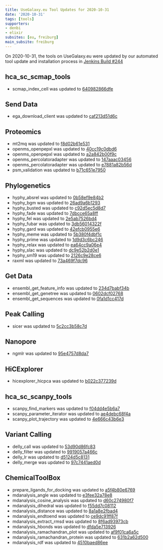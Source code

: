 ```yaml
---
title: UseGalaxy.eu Tool Updates for 2020-10-31
date: '2020-10-31'
tags: [tools]
supporters:
- denbi
- elixir
subsites: [eu, freiburg]
main_subsite: freiburg
---
```


On 2020-10-31, the tools on UseGalaxy.eu were updated by our automated tool update and installation process in [Jenkins Build #244](https://build.galaxyproject.eu/job/usegalaxy-eu/job/install-tools/#244/)


## hca_sc_scmap_tools

- scmap_index_cell was updated to [640982866dfe](https://toolshed.g2.bx.psu.edu/view/ebi-gxa/scmap_index_cell/640982866dfe)

## Send Data

- ega_download_client was updated to [caf213d51d6c](https://toolshed.g2.bx.psu.edu/view/iuc/ega_download_client/caf213d51d6c)

## Proteomics

- mt2mq was updated to [f8d02b61e531](https://toolshed.g2.bx.psu.edu/view/galaxyp/mt2mq/f8d02b61e531)
- openms_openpepxl was updated to [40cc19c0dbd6](https://toolshed.g2.bx.psu.edu/view/galaxyp/openms_openpepxl/40cc19c0dbd6)
- openms_openpepxl was updated to [a2a842b00f9c](https://toolshed.g2.bx.psu.edu/view/galaxyp/openms_openpepxl/a2a842b00f9c)
- openms_percolatoradapter was updated to [147aaac03456](https://toolshed.g2.bx.psu.edu/view/galaxyp/openms_percolatoradapter/147aaac03456)
- openms_percolatoradapter was updated to [e7881a82b56d](https://toolshed.g2.bx.psu.edu/view/galaxyp/openms_percolatoradapter/e7881a82b56d)
- psm_validation was updated to [b71c651e7950](https://toolshed.g2.bx.psu.edu/view/galaxyp/psm_validation/b71c651e7950)

## Phylogenetics

- hyphy_absrel was updated to [0b58ef9e84b2](https://toolshed.g2.bx.psu.edu/view/iuc/hyphy_absrel/0b58ef9e84b2)
- hyphy_bgm was updated to [26ad9a6b1293](https://toolshed.g2.bx.psu.edu/view/iuc/hyphy_bgm/26ad9a6b1293)
- hyphy_busted was updated to [c92d5ec5d8d7](https://toolshed.g2.bx.psu.edu/view/iuc/hyphy_busted/c92d5ec5d8d7)
- hyphy_fade was updated to [7dbcce65a8ff](https://toolshed.g2.bx.psu.edu/view/iuc/hyphy_fade/7dbcce65a8ff)
- hyphy_fel was updated to [2e5ab7526bd4](https://toolshed.g2.bx.psu.edu/view/iuc/hyphy_fel/2e5ab7526bd4)
- hyphy_fubar was updated to [3db56014322f](https://toolshed.g2.bx.psu.edu/view/iuc/hyphy_fubar/3db56014322f)
- hyphy_gard was updated to [42efcb0955e6](https://toolshed.g2.bx.psu.edu/view/iuc/hyphy_gard/42efcb0955e6)
- hyphy_meme was updated to [5b380f4dbf1c](https://toolshed.g2.bx.psu.edu/view/iuc/hyphy_meme/5b380f4dbf1c)
- hyphy_prime was updated to [1d9d3c6bc246](https://toolshed.g2.bx.psu.edu/view/iuc/hyphy_prime/1d9d3c6bc246)
- hyphy_relax was updated to [ea64cc9a06e4](https://toolshed.g2.bx.psu.edu/view/iuc/hyphy_relax/ea64cc9a06e4)
- hyphy_slac was updated to [dc9e52b2d0e1](https://toolshed.g2.bx.psu.edu/view/iuc/hyphy_slac/dc9e52b2d0e1)
- hyphy_sm19 was updated to [2126c9e28ce6](https://toolshed.g2.bx.psu.edu/view/iuc/hyphy_sm19/2126c9e28ce6)
- raxml was updated to [73a469f7dc96](https://toolshed.g2.bx.psu.edu/view/iuc/raxml/73a469f7dc96)

## Get Data

- ensembl_get_feature_info was updated to [234d7babf34b](https://toolshed.g2.bx.psu.edu/view/earlhaminst/ensembl_get_feature_info/234d7babf34b)
- ensembl_get_genetree was updated to [0602dcf02768](https://toolshed.g2.bx.psu.edu/view/earlhaminst/ensembl_get_genetree/0602dcf02768)
- ensembl_get_sequences was updated to [0fa1d1cc417d](https://toolshed.g2.bx.psu.edu/view/earlhaminst/ensembl_get_sequences/0fa1d1cc417d)

## Peak Calling

- sicer was updated to [5c2cc3b58c7d](https://toolshed.g2.bx.psu.edu/view/devteam/sicer/5c2cc3b58c7d)

## Nanopore

- ngmlr was updated to [95e4757d8da7](https://toolshed.g2.bx.psu.edu/view/iuc/ngmlr/95e4757d8da7)

## HiCExplorer

- hicexplorer_hicpca was updated to [b022c377239d](https://toolshed.g2.bx.psu.edu/view/bgruening/hicexplorer_hicpca/b022c377239d)

## hca_sc_scanpy_tools

- scanpy_find_markers was updated to [f04dd4e5b6a7](https://toolshed.g2.bx.psu.edu/view/ebi-gxa/scanpy_find_markers/f04dd4e5b6a7)
- scanpy_parameter_iterator was updated to [ae4debc68f4a](https://toolshed.g2.bx.psu.edu/view/ebi-gxa/scanpy_parameter_iterator/ae4debc68f4a)
- scanpy_plot_trajectory was updated to [4e666c43b6e3](https://toolshed.g2.bx.psu.edu/view/ebi-gxa/scanpy_plot_trajectory/4e666c43b6e3)

## Variant Calling

- delly_call was updated to [53d90d86fc83](https://toolshed.g2.bx.psu.edu/view/iuc/delly_call/53d90d86fc83)
- delly_filter was updated to [9919057a466c](https://toolshed.g2.bx.psu.edu/view/iuc/delly_filter/9919057a466c)
- delly_lr was updated to [d5124d5c8131](https://toolshed.g2.bx.psu.edu/view/iuc/delly_lr/d5124d5c8131)
- delly_merge was updated to [97c7441aed0d](https://toolshed.g2.bx.psu.edu/view/iuc/delly_merge/97c7441aed0d)

## ChemicalToolBox

- prepare_ligands_for_docking was updated to [a5f4b80e6769](https://toolshed.g2.bx.psu.edu/view/bgruening/prepare_ligands_for_docking/a5f4b80e6769)
- mdanalysis_angle was updated to [e3fee32a78e8](https://toolshed.g2.bx.psu.edu/view/chemteam/mdanalysis_angle/e3fee32a78e8)
- mdanalysis_cosine_analysis was updated to [d60c274980f7](https://toolshed.g2.bx.psu.edu/view/chemteam/mdanalysis_cosine_analysis/d60c274980f7)
- mdanalysis_dihedral was updated to [f55dd7c08112](https://toolshed.g2.bx.psu.edu/view/chemteam/mdanalysis_dihedral/f55dd7c08112)
- mdanalysis_distance was updated to [8a1a8e2fbad4](https://toolshed.g2.bx.psu.edu/view/chemteam/mdanalysis_distance/8a1a8e2fbad4)
- mdanalysis_endtoend was updated to [ce9dc91ff87f](https://toolshed.g2.bx.psu.edu/view/chemteam/mdanalysis_endtoend/ce9dc91ff87f)
- mdanalysis_extract_rmsd was updated to [8f6ad93973cb](https://toolshed.g2.bx.psu.edu/view/chemteam/mdanalysis_extract_rmsd/8f6ad93973cb)
- mdanalysis_hbonds was updated to [dfda5e713926](https://toolshed.g2.bx.psu.edu/view/chemteam/mdanalysis_hbonds/dfda5e713926)
- mdanalysis_ramachandran_plot was updated to [af9f01ca6a5c](https://toolshed.g2.bx.psu.edu/view/chemteam/mdanalysis_ramachandran_plot/af9f01ca6a5c)
- mdanalysis_ramachandran_protein was updated to [631b2a62d500](https://toolshed.g2.bx.psu.edu/view/chemteam/mdanalysis_ramachandran_protein/631b2a62d500)
- mdanalysis_rdf was updated to [4510baed86ee](https://toolshed.g2.bx.psu.edu/view/chemteam/mdanalysis_rdf/4510baed86ee)


